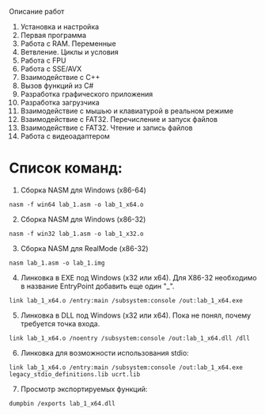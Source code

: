 Описание работ
1. Установка и настройка
2. Первая программа
3. Работа с RAM. Переменные
4. Ветвление. Циклы и условия
5. Работа с FPU
6. Работа с SSE/AVX
7. Взаимодействие с C++
8. Вызов функций из C#
9. Разработка графического приложения
10. Разработка загрузчика
11. Взаимодействие с мышью и клавиатурой в реальном режиме
12. Взаимодействие с FAT32. Перечисление и запуск файлов
13. Взаимодействие с FAT32. Чтение и запись файлов
14. Работа с видеоадаптером

# Список команд:

1. Сборка NASM для Windows (x86-64)
```
nasm -f win64 lab_1.asm -o lab_1_x64.o
```

2. Сборка NASM для Windows (x86-32)
```
nasm -f win32 lab_1.asm -o lab_1_x32.o
```

3. Сборка NASM для RealMode (x86-32)
```
nasm lab_1.asm -o lab_1.img
```

4. Линковка в EXE под Windows (x32 или x64). Для X86-32 необходимо в название EntryPoint добавить еще один "_".
```
link lab_1_x64.o /entry:main /subsystem:console /out:lab_1_x64.exe
```

5. Линковка в DLL под Windows (x32 или x64). Пока не понял, почему требуется точка входа.
```
link lab_1_x64.o /noentry /subsystem:console /out:lab_1_x64.dll /dll
```

6. Линковка для возможности использования stdio:
```
link lab_1_x64.o /entry:main /subsystem:console /out:lab_1_x64.exe legacy_stdio_definitions.lib ucrt.lib
```

7. Просмотр экспортируемых функций:
```
dumpbin /exports lab_1_x64.dll
```
